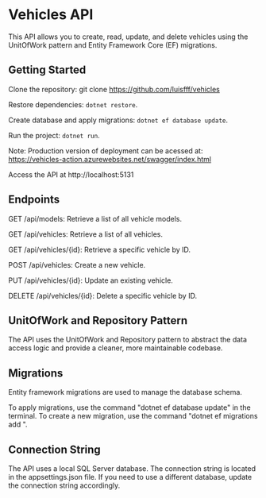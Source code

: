 # Vehicles API #
This API allows you to create, read, update, and delete vehicles using the UnitOfWork pattern and Entity Framework Core (EF) migrations.

## Getting Started
Clone the repository: git clone https://github.com/luisfff/vehicles

Restore dependencies: `dotnet restore`.

Create database and apply migrations: `dotnet ef database update`.

Run the project: `dotnet run`.

Note: Production version of deployment can be acessed at: https://vehicles-action.azurewebsites.net/swagger/index.html

Access the API at http://localhost:5131

## Endpoints
GET /api/models: Retrieve a list of all vehicle models.

GET /api/vehicles: Retrieve a list of all vehicles.

GET /api/vehicles/{id}: Retrieve a specific vehicle by ID.

POST /api/vehicles: Create a new vehicle.

PUT /api/vehicles/{id}: Update an existing vehicle.

DELETE /api/vehicles/{id}: Delete a specific vehicle by ID.

## UnitOfWork and Repository Pattern
The API uses the UnitOfWork and Repository pattern to abstract the data access logic and provide a cleaner, more maintainable codebase.

## Migrations
Entity framework migrations are used to manage the database schema.

To apply migrations, use the command "dotnet ef database update" in the terminal. To create a new migration, use the command "dotnet ef migrations add <MigrationName>".

## Connection String
The API uses a local SQL Server database. The connection string is located in the appsettings.json file. If you need to use a different database, update the connection string accordingly.
